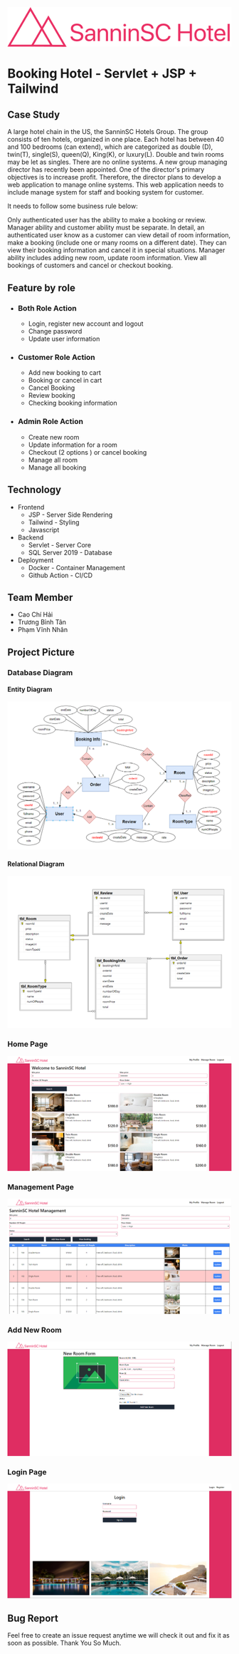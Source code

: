 [![SinninSC Logo](data/images/logo.png)](http://mychess.website/PRJ301_SE08D_BookingHotel)

# Booking Hotel - Servlet + JSP + Tailwind

## Case Study

A large hotel chain in the US, the SanninSC Hotels Group. The group consists of ten hotels, organized in one place. Each hotel has between 40 and 100 bedrooms (can extend), which are categorized as double (D), twin(T), single(S), queen(Q), King(K), or luxury(L). Double and twin rooms may be let as singles. There are no online systems. A new group managing director has recently been appointed. One of the director's primary objectives is to increase profit. Therefore, the director plans to develop a web application to manage online systems. This web application needs to include manage system for staff and booking system for customer.

It needs to follow some business rule below:

Only authenticated user has the ability to make a booking or review. Manager ability and customer ability must be separate. In detail, an authenticated user know as a customer can view detail of room information, make a booking (include one or many rooms on a different date). They can view their booking information and cancel it in special situations. Manager ability includes adding new room, update room information. View all bookings of customers and cancel or checkout booking.

## Feature by role

- ### Both Role Action
     - Login, register new account and logout
     - Change password
     - Update user information
- ### Customer Role Action
     - Add new booking to cart
     - Booking or cancel in cart
     - Cancel Booking
     - Review booking
     - Checking booking information
- ### Admin Role Action
     - Create new room
     - Update information for a room
     - Checkout (2 options ) or cancel booking
     - Manage all room
     - Manage all booking

## Technology

- Frontend
     - JSP - Server Side Rendering
     - Tailwind - Styling
     - Javascript
- Backend
     - Servlet - Server Core
     - SQL Server 2019 - Database
- Deployment
     - Docker - Container Management
     - Github Action - CI/CD

## Team Member

- Cao Chí Hải
- Trương Bỉnh Tân
- Phạm Vĩnh Nhân

## Project Picture

### Database Diagram

#### Entity Diagram

![Database Page](data/database/entity-diagram.png)

#### Relational Diagram

![Database Page](data/database/database.png)

### Home Page

![Home Page](data/images/home.png)

### Management Page

![Management Page](data/images/manager.png)

### Add New Room

![Add New Room Page](data/images/newroom.png)

### Login Page

![Login Page](data/images/login.png)

## Bug Report

Feel free to create an issue request anytime we will check it out and fix it as soon as possible. Thank You So Much.

